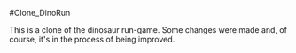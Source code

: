 #Clone_DinoRun

This is a clone of the dinosaur run-game. Some changes were made and, of course, it's in the process of being improved.

